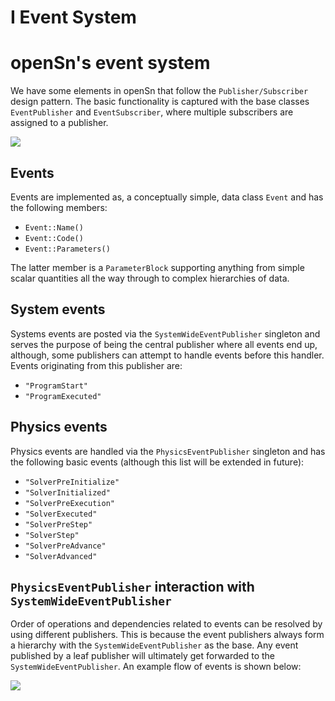 # I Event System


# openSn's event system
We have some elements in openSn that follow the `Publisher/Subscriber` design
pattern. The basic functionality is captured with the base classes
`EventPublisher` and `EventSubscriber`, where multiple subscribers are
assigned to a publisher.

![](/images/EventSystem0.drawio.png)

## Events
Events are implemented as, a conceptually simple, data class `Event` and
has the following members:
- `Event::Name()`
- `Event::Code()`
- `Event::Parameters()`

The latter member is a `ParameterBlock` supporting anything from simple
scalar quantities all the way through to complex hierarchies of data.

## System events
Systems events are posted via the `SystemWideEventPublisher` singleton
and serves the purpose of being the central publisher where all events end up,
although, some publishers can attempt to handle events before this handler.
Events originating from this publisher are:
- `"ProgramStart"`
- `"ProgramExecuted"`

## Physics events
Physics events are handled via the `PhysicsEventPublisher`
singleton and has the following basic events (although this list will be
extended in future):
- `"SolverPreInitialize"`
- `"SolverInitialized"`
- `"SolverPreExecution"`
- `"SolverExecuted"`
- `"SolverPreStep"`
- `"SolverStep"`
- `"SolverPreAdvance"`
- `"SolverAdvanced"`

## `PhysicsEventPublisher` interaction with `SystemWideEventPublisher`
Order of operations and dependencies related to events can be resolved by using
different publishers. This is because the event publishers always form a
hierarchy with the `SystemWideEventPublisher` as the base. Any event published
by a leaf publisher will ultimately get forwarded to the
`SystemWideEventPublisher`. An example flow of events is shown below:

![](/images/EventSystem1.drawio.png)
